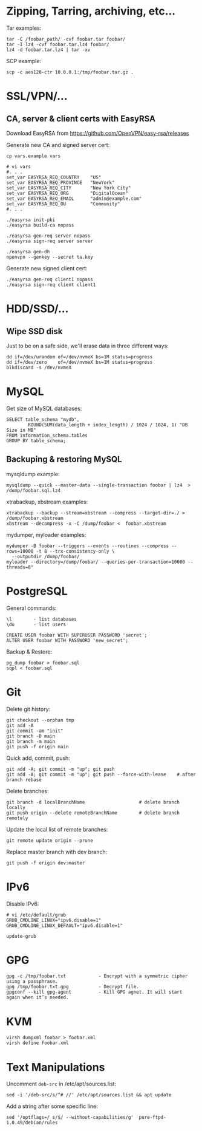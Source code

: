 # Zipping, Tarring, archiving, etc...

Tar examples:
```
tar -C /foobar_path/ -cvf foobar.tar foobar/
tar -I lz4 -cvf foobar.tar.lz4 foobar/
lz4 -d foobar.tar.lz4 | tar -xv
```

SCP example:
```
scp -c aes128-ctr 10.0.0.1:/tmp/foobar.tar.gz .
```

# SSL/VPN/...

## CA, server & client certs with EasyRSA

Download EasyRSA from https://github.com/OpenVPN/easy-rsa/releases

Generate new CA and signed server cert:

```
cp vars.example vars

# vi vars
#. . .
set_var EASYRSA_REQ_COUNTRY    "US"
set_var EASYRSA_REQ_PROVINCE   "NewYork"
set_var EASYRSA_REQ_CITY       "New York City"
set_var EASYRSA_REQ_ORG        "DigitalOcean"
set_var EASYRSA_REQ_EMAIL      "admin@example.com"
set_var EASYRSA_REQ_OU         "Community"
#. . .

./easyrsa init-pki
./easyrsa build-ca nopass

./easyrsa gen-req server nopass
./easyrsa sign-req server server

./easyrsa gen-dh
openvpn --genkey --secret ta.key
```

Generate new signed client cert:

```
./easyrsa gen-req client1 nopass
./easyrsa sign-req client client1
```

# HDD/SSD/...

## Wipe SSD disk

Just to be on a safe side, we'll erase data in three different ways:
```
dd if=/dev/urandom of=/dev/nvmeX bs=1M status=progress
dd if=/dev/zero    of=/dev/nvmeX bs=1M status=progress
blkdiscard -s /dev/nvmeX
```

# MySQL

Get size of MySQL databases:
```
SELECT table_schema "mydb",
        ROUND(SUM(data_length + index_length) / 1024 / 1024, 1) "DB Size in MB"
FROM information_schema.tables
GROUP BY table_schema;
```

## Backuping & restoring MySQL

mysqldump example:
```
mysqldump --quick --master-data --single-transaction foobar | lz4  > /dump/foobar.sql.lz4
```

xtrabackup, xbstream examples:
```
xtrabackup --backup --stream=xbstream --compress --target-dir=./ > /dump/foobar.xbstream
xbstream --decompress -x -C /dump/foobar <  foobar.xbstream
```

mydumper, myloader examples:
```
mydumper -B foobar --triggers --events --routines --compress --rows=10000 -t 8 --trx-consistency-only \ 
  --outputdir /dump/foobar/
myloader --directory=/dump/foobar/ --queries-per-transaction=10000 --threads=8"
```

# PostgreSQL

General commands:
```
\l        - list databases
\du       - list users

CREATE USER foobar WITH SUPERUSER PASSWORD 'secret';
ALTER USER foobar WITH PASSWORD 'new_secret';
```

Backup & Restore:
```
pg_dump foobar > foobar.sql
sqpl < foobar.sql
```

# Git

Delete git history:
```
git checkout --orphan tmp
git add -A
git commit -am "init"
git branch -D main
git branch -m main
git push -f origin main
```

Quick add, commit, push:
```
git add -A; git commit -m "up"; git push
git add -A; git commit -m "up"; git push --force-with-lease    # after branch rebase
```

Delete branches:
```
git branch -d localBranchName                    # delete branch locally
git push origin --delete remoteBranchName        # delete branch remotely
```

Update the local list of remote branches:
```
git remote update origin --prune
```

Replace master branch with dev branch:
```
git push -f origin dev:master
```

# IPv6

Disable IPv6:
```
# vi /etc/default/grub
GRUB_CMDLINE_LINUX="ipv6.disable=1"
GRUB_CMDLINE_LINUX_DEFAULT="ipv6.disable=1"

update-grub
```

# GPG

```
gpg -c /tmp/foobar.txt            - Encrypt with a symmetric cipher using a passphrase.
gpg /tmp/foobar.txt.gpg           - Decrypt file.
gpgconf --kill gpg-agent          - Kill GPG agnet. It will start again when it’s needed.
```

# KVM

```
virsh dumpxml foobar > foobar.xml
virsh define foobar.xml
```

# Text Manipulations

Uncomment `deb-src` in /etc/apt/sources.list:
```
sed -i '/deb-src/s/^# //' /etc/apt/sources.list && apt update
```

Add a string after some specific line:
```
sed '/optflags=/ s/$/ --without-capabilities/g'  pure-ftpd-1.0.49/debian/rules
```
